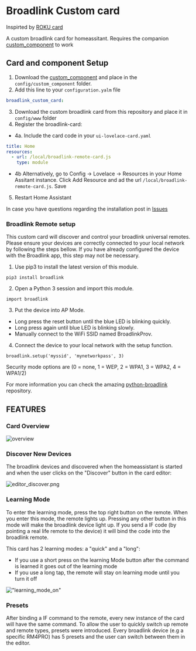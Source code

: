 # Broadlink Custom card

Inspirted by [ROKU card](https://github.com/iantrich/roku-card)


A custom broadlink card for homeassitant. Requires the companion [custom_component](https://github.com/racelandshop/broadlink_custom_component) to work

## Card and component Setup

1. Download the [custom_component](https://github.com/racelandshop/broadlink_custom_component) and place in the `config/custom_component` folder.
2. Add this line to your `configuration.yalm` file
```yaml
broadlink_custom_card:
```

3. Download the custom broadlink card from this repository and place it in `config/www` folder
4. Register the broadlink-card:

  - 4a. Include the card code in your `ui-lovelace-card.yaml`
   ```yaml
   title: Home
   resources:
     - url: /local/broadlink-remote-card.js
       type: module
   ```
  - 4b Alternatively, go to Config -> Lovelace -> Resources in your Home Assitant instance. Click Add Resource and ad the url `/local/broadlink-remote-card.js`. Save

5. Restart Home Assistant

In case you have questions regarding the installation post in [Issues](https://github.com/racelandshop/broadllink-card/issues)

### Broadlink Remote setup

This custom card will discover and control your broadlink universal remotes. Please ensure your devices are correctly connected to your local network by following the steps bellow. If you have already configured the device with the Broadlink app, this step may not be necessary.

1. Use pip3 to install the latest version of this module.

```
pip3 install broadlink
```

2. Open a Python 3 session and import this module.

```python3
import broadlink
```

3. Put the device into AP Mode.
  - Long press the reset button until the blue LED is blinking quickly.
  - Long press again until blue LED is blinking slowly.
  - Manually connect to the WiFi SSID named BroadlinkProv.
4. Connect the device to your local network with the setup function.
```python3
broadlink.setup('myssid', 'mynetworkpass', 3)
```

Security mode options are (0 = none, 1 = WEP, 2 = WPA1, 3 = WPA2, 4 = WPA1/2)


For more information you can check the amazing [python-broadlink](https://github.com/mjg59/python-broadlink) repository.

## FEATURES

### Card Overview

![overview](/images/overview.png "overview")


### Discover New Devices

The broadlink devices and discovered when the homeassistant is started and when the user clicks on the "Discover" button in the card editor:

![editor_discover.png](/images/editor_discover.png "editor_discover")

### Learning Mode

To enter the learning mode, press the top right button on the remote. When you enter this mode, the remote lights up. Pressing any other button in this mode will make the broadlink device light up. If you send a IF code (by pointing a real life remote to the device) it will bind the code into the broadlink remote.

This card has 2 learning modes: a "quick" and a "long":

- If you use a short press on the learning Mode button after the command is learned it goes out of the learning mode
- If you use a long tap, the remote will stay on learning mode until you turn it off


!["learning_mode_on"](images/turning_on_learning_mode.gif "learning_mode_on")

### Presets

After binding a IF command to the remote, every new instance of the card will have the same command. To allow the user to quickly switch up remote and remote types, presets were introduced. Every broadlink device (e.g a specific RM4PRO) has 5 presets and the user can switch between them in the editor.